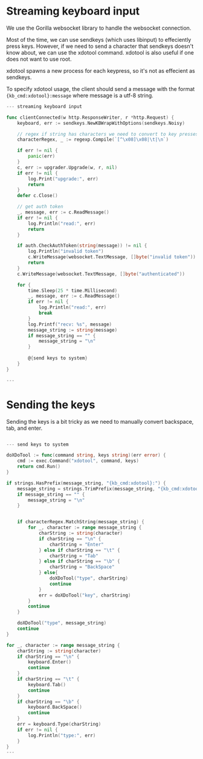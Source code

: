 # Streaming keyboard input

We use the Gorilla websocket library to handle the websocket connection.

Most of the time, we can use sendkeys (which uses libinput) to effeciently press keys. However, if we need to send a character that sendkeys doesn't know about, we can use the xdotool command. xdotool is also useful if one does not want to use root.

xdotool spawns a new process for each keypress, so it's not as effecient as sendkeys.

To specify xdotool usage, the client should send a message with the format `{kb_cmd:xdotool}:message` where message is a utf-8 string.

``` go
--- streaming keyboard input

func clientConnected(w http.ResponseWriter, r *http.Request) {
	keyboard, err := sendkeys.NewKBWrapWithOptions(sendkeys.Noisy)

	// regex if string has characters we need to convert to key presses
	characterRegex, _ := regexp.Compile(`[^\x08]\x08|\t|\n`)

	if err != nil {
		panic(err)
	}
	c, err := upgrader.Upgrade(w, r, nil)
	if err != nil {
		log.Print("upgrade:", err)
		return
	}
	defer c.Close()

	// get auth token
	_, message, err := c.ReadMessage()
	if err != nil {
		log.Println("read:", err)
		return
	}

	if auth.CheckAuthToken(string(message)) != nil {
		log.Println("invalid token")
		c.WriteMessage(websocket.TextMessage, []byte("invalid token"))
		return
	}
	c.WriteMessage(websocket.TextMessage, []byte("authenticated"))

	for {
		time.Sleep(25 * time.Millisecond)
		_, message, err := c.ReadMessage()
		if err != nil {
			log.Println("read:", err)
			break
		}
		log.Printf("recv: %s", message)
		message_string := string(message)
		if message_string == "" {
			message_string = "\n"
		}
		
		@{send keys to system}
	}
}

---
```

# Sending the keys

Sending the keys is a bit tricky as we need to manually convert backspace, tab, and enter.

``` go

--- send keys to system

doXDoTool := func(command string, keys string)(err error) {
	cmd := exec.Command("xdotool", command, keys)
	return cmd.Run()
}

if strings.HasPrefix(message_string, "{kb_cmd:xdotool}:") {
	message_string = strings.TrimPrefix(message_string, "{kb_cmd:xdotool}:")
	if message_string == "" {
		message_string = "\n"
	}


	if characterRegex.MatchString(message_string) {
		for _, character := range message_string {
			charString := string(character)
			if charString == "\n" {
				charString = "Enter"
			} else if charString == "\t" {
				charString = "Tab"
			} else if charString == "\b" {
				charString = "BackSpace"
			} else{
				doXDoTool("type", charString)
				continue
			}
			err = doXDoTool("key", charString)
		}
		continue
	}

	doXDoTool("type", message_string)
	continue
}

for _, character := range message_string {
	charString := string(character)
	if charString == "\n" {
		keyboard.Enter()
		continue
	}
	if charString == "\t" {
		keyboard.Tab()
		continue
	}
	if charString == "\b" {
		keyboard.BackSpace()
		continue
	}
	err = keyboard.Type(charString)
	if err != nil {
		log.Println("type:", err)
	}
}
---
```